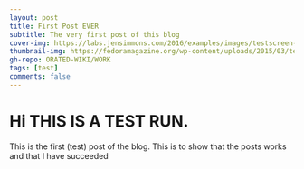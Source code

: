 ```yaml
---
layout: post
title: First Post EVER
subtitle: The very first post of this blog
cover-img: https://labs.jensimmons.com/2016/examples/images/testscreen-large.jpg
thumbnail-img: https://fedoramagazine.org/wp-content/uploads/2015/03/test-days-945x400.png
gh-repo: ORATED-WIKI/WORK
tags: [test]
comments: false
---
```


# Hi THIS IS A TEST RUN.
This is the first (test) post of the blog. This is to show that the posts works and that I have succeeded
